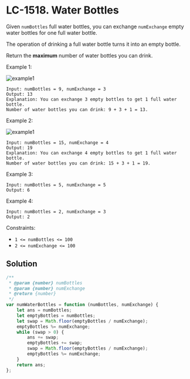 # LC-1518. Water Bottles

Given `numBottles` full water bottles, you can exchange `numExchange` empty water bottles for one full water bottle.

The operation of drinking a full water bottle turns it into an empty bottle.

Return the **maximum** number of water bottles you can drink.

Example 1:

![example1](https://assets.leetcode.com/uploads/2020/07/01/sample_1_1875.png)

```
Input: numBottles = 9, numExchange = 3
Output: 13
Explanation: You can exchange 3 empty bottles to get 1 full water bottle.
Number of water bottles you can drink: 9 + 3 + 1 = 13.
```

Example 2:

![example1](https://assets.leetcode.com/uploads/2020/07/01/sample_2_1875.png)

```
Input: numBottles = 15, numExchange = 4
Output: 19
Explanation: You can exchange 4 empty bottles to get 1 full water bottle.
Number of water bottles you can drink: 15 + 3 + 1 = 19.
```

Example 3:

```
Input: numBottles = 5, numExchange = 5
Output: 6
```

Example 4:

```
Input: numBottles = 2, numExchange = 3
Output: 2
```

Constraints:

-   `1 <= numBottles <= 100`
-   `2 <= numExchange <= 100`

## Solution

```javascript
/**
 * @param {number} numBottles
 * @param {number} numExchange
 * @return {number}
 */
var numWaterBottles = function (numBottles, numExchange) {
    let ans = numBottles;
    let emptyBottles = numBottles;
    let swap = Math.floor(emptyBottles / numExchange);
    emptyBottles %= numExchange;
    while (swap > 0) {
        ans += swap;
        emptyBottles += swap;
        swap = Math.floor(emptyBottles / numExchange);
        emptyBottles %= numExchange;
    }
    return ans;
};
```
